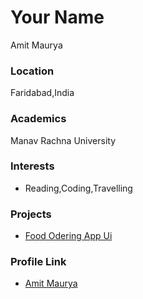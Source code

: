 # Your Name
Amit Maurya

### Location
Faridabad,India


### Academics

Manav Rachna University

### Interests

- Reading,Coding,Travelling


### Projects

- [Food Odering App Ui](https://github.com/amitmaurya7374/Food-App-UI-) 

### Profile Link

- [Amit Maurya](https://github.com/amitmaurya7374)
